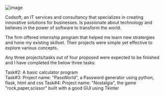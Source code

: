 ![image](https://github.com/user-attachments/assets/b8d88d0a-a56b-4324-a417-8970b2198ad1)

Codsoft, an IT services and consultancy that specializes in creating innovative solutions for businesses. Is passionate about technology and believes in the power of software to transform the world. 

The firm offered internship program that helped me learn new stratergies and hone my existing skillset. Their projects were simple yet effective to explore various concepts.

Any three projects/tasks out of four proposed were expected to be finished and I have completed the below three tasks:

Task#2: A basic calculator program    
Task#3: Project name: "PassWorld", a Password generator using python, flask, html and css 
Task#4: Project name: "Nostalgia", the game "rock,paper,scissor" built with a good GUI using Tkinter




